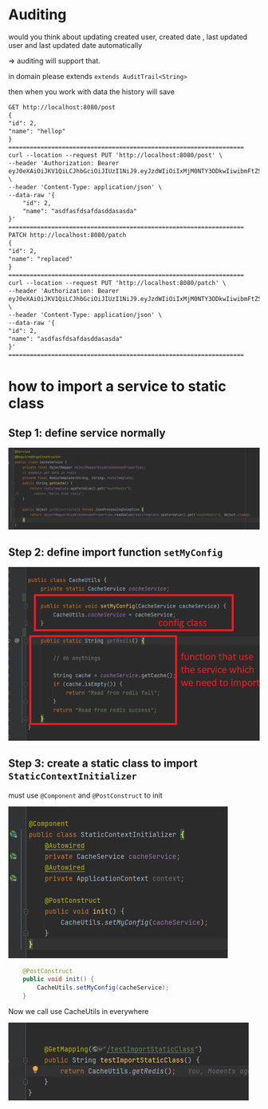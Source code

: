 # Auditing

would you think about updating created user, created date , last updated user and last updated date automatically

=> auditing will support that.

in domain please extends `extends AuditTrail<String>`


then when you work with data the history will save


    GET http://localhost:8080/post
    {
    "id": 2,
    "name": "hellop"
    }
    ==================================================================
	curl --location --request PUT 'http://localhost:8080/post' \
	--header 'Authorization: Bearer eyJ0eXAiOiJKV1QiLCJhbGciOiJIUzI1NiJ9.eyJzdWIiOiIxMjM0NTY3ODkwIiwibmFtZSI6IkpvaG4gRG9lIiwiYWRtaW4iOnRydWUsImlhdCI6MTY2NDQ2MjEyOCwiZXhwIjoxNjY0NDY1NzI4LCJkYXRhIjpbeyJyb2xlcyI6WyJhZG1pbiIsIm1lbWJlciJdfV19.YrwB4s_pe6Gg9GwwFhVGv3JW7AumivKLGxFudSMNDRM' \
	--header 'Content-Type: application/json' \
	--data-raw '{
		"id": 2,
		"name": "asdfasfdsafdasddasasda"
	}'
    ==================================================================
    PATCH http://localhost:8080/patch
    {
    "id": 2,
    "name": "replaced"
    }
    ==================================================================
    curl --location --request PUT 'http://localhost:8080/patch' \
    --header 'Authorization: Bearer eyJ0eXAiOiJKV1QiLCJhbGciOiJIUzI1NiJ9.eyJzdWIiOiIxMjM0NTY3ODkwIiwibmFtZSI6IkpvaG4gRG9lIiwiYWRtaW4iOnRydWUsImlhdCI6MTY2NDQ2MjEyOCwiZXhwIjoxNjY0NDY1NzI4LCJkYXRhIjpbeyJyb2xlcyI6WyJhZG1pbiIsIm1lbWJlciJdfV19.YrwB4s_pe6Gg9GwwFhVGv3JW7AumivKLGxFudSMNDRM' \
    --header 'Content-Type: application/json' \
    --data-raw '{
    "id": 2,
    "name": "asdfasfdsafdasddasasda"
    }'
    ==================================================================



# how to import a service to static class

## Step 1: define service normally

![img.png](img.png)


## Step 2: define import function `setMyConfig`

![img_1.png](img_1.png)

## Step 3: create a static class to import `StaticContextInitializer`


must use `@Component` and `@PostConstruct` to init

![img_2.png](img_2.png)

```java
    @PostConstruct
    public void init() {
        CacheUtils.setMyConfig(cacheService);
    }
```


Now we call use CacheUtils in everywhere

![img_3.png](img_3.png)